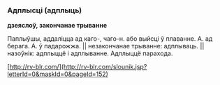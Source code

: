 ### Адплысці (адплыць)
**дзеяслоў, закончанае трыванне**

Паплыўшы, аддаліцца ад каго-, чаго-н. або выйсці ў плаванне. А. ад берага. А. ў падарожжа. || незакончанае трыванне: адплываць. || назоўнік: адплыццё і адплыванне. Адплыццё парахода.

<a rel="author">[http://rv-blr.com/](http://rv-blr.com/slounik.jsp?letterId=0&maskId=0&pageId=152)</a>
